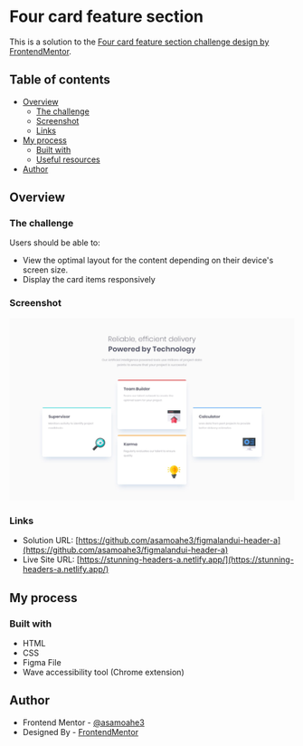 # Four card feature section


This is a solution to the [Four card feature section challenge design by FrontendMentor](https://www.frontendmentor.io/challenges/four-card-feature-section-weK1eFYK/hub/four-card-feature-section-uUUWoYfpEa).

## Table of contents

- [Overview](#overview)
  - [The challenge](#the-challenge)
  - [Screenshot](./)
  - [Links](#links)
- [My process](#my-process)
  - [Built with](#built-with)
  - [Useful resources](#useful-resources)
- [Author](#author)

## Overview

### The challenge

Users should be able to:

- View the optimal layout for the content depending on their device's screen size.
- Display the card items responsively

### Screenshot

![](./preview.jpg)

### Links

- Solution URL: [https://github.com/asamoahe3/figmalandui-header-a](https://github.com/asamoahe3/figmalandui-header-a)
- Live Site URL: [https://stunning-headers-a.netlify.app/](https://stunning-headers-a.netlify.app/)

## My process

### Built with

- HTML
- CSS
- Figma File
- Wave accessibility tool (Chrome extension)

## Author

- Frontend Mentor - [@asamoahe3](https://www.frontendmentor.io/profile/asamoahe3)
- Designed By - [FrontendMentor](https://www.frontendmentor.io)
